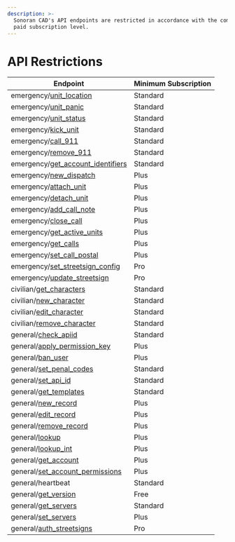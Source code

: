 ```yaml
---
description: >-
  Sonoran CAD's API endpoints are restricted in accordance with the community's
  paid subscription level.
---
```


# API Restrictions

| Endpoint                                                                   | Minimum Subscription |
| -------------------------------------------------------------------------- | -------------------- |
| emergency/[unit\_location](emergency/update-unit-location.md)              | Standard             |
| emergency/[unit\_panic](emergency/unit-panic.md)                           | Standard             |
| emergency/[unit\_status](emergency/unit-status.md)                         | Standard             |
| emergency/[kick\_unit](emergency/kick-unit.md)                             | Standard             |
| emergency/[call\_911](emergency/911-call.md)                               | Standard             |
| emergency/[remove\_911](emergency/remove-911.md)                           | Standard             |
| emergency/[get\_account\_identifiers](emergency/get-identifiers.md)        | Standard             |
| emergency/[new\_dispatch](emergency/new-dispatch.md)                       | Plus                 |
| emergency/[attach\_unit](emergency/attach-units.md)                        | Plus                 |
| emergency/[detach\_unit](emergency/detach-unit.md)                         | Plus                 |
| emergency/[add\_call\_note](emergency/add-call-note.md)                    | Plus                 |
| emergency/[close\_call](emergency/close-call.md)                           | Plus                 |
| emergency/[get\_active\_units](emergency/get-active-units.md)              | Plus                 |
| emergency/[get\_calls](emergency/get-calls.md)                             | Plus                 |
| emergency/[set\_call\_postal](emergency/update-call-postal.md)             | Plus                 |
| emergency/[set\_streetsign\_config](emergency/set-street-sign-config.md)   | Pro                  |
| emergency/[update\_streetsign](emergency/update-street-sign.md)            | Pro                  |
| civilian/[get\_characters](civilian/get-characters.md)                     | Standard             |
| civilian/[new\_character](civilian/new-character.md)                       | Standard             |
| civilian/[edit\_character](civilian/edit-character.md)                     | Standard             |
| civilian/[remove\_character](civilian/remove-character.md)                 | Standard             |
| general/[check\_apiid](general/check-api-id.md)                            | Standard             |
| general/[apply\_permission\_key](general/apply-permission-key.md)          | Plus                 |
| general/[ban\_user](general/ban-user.md)                                   | Plus                 |
| general/[set\_penal\_codes](general/set-penal-codes.md)                    | Standard             |
| general/[set\_api\_id](general/set-api-ids.md)                             | Standard             |
| general/[get\_templates](general/custom-records/get-record-template.md)    | Standard             |
| general/[new\_record](general/custom-records/new-record.md)                | Plus                 |
| general/[edit\_record](general/custom-records/edit-record.md)              | Plus                 |
| general/[remove\_record](general/custom-records/remove-record.md)          | Plus                 |
| general/[lookup](general/lookup-name-or-plate.md)                          | Plus                 |
| general/[lookup\_int](general/lookup-by-integer.md)                        | Plus                 |
| general/[get\_account](general/get-account.md)                             | Plus                 |
| general/[set\_account\_permissions](general/modify-account-permissions.md) | Plus                 |
| general/heartbeat                                                          | Standard             |
| general/[get\_version](general/get-version.md)                             | Free                 |
| general/[get\_servers](general/get-servers.md)                             | Standard             |
| general/[set\_servers](general/set-servers.md)                             | Plus                 |
| general/[auth\_streetsigns](general/auth-street-signs.md)                  | Pro                  |
